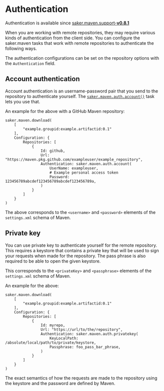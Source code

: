 # Authentication

<div class="since-version">

Authentication is available since [saker.maven.support-**v0.8.1**](https://nest.saker.build/package/saker.maven.support?version=v0.8.1)

</div>

When you are working with remote repositories, they may require various kinds of authentication from the client side. You can configure the saker.maven tasks that work with remote repositories to authenticate the following ways.

The authentication configurations can be set on the repository options with the `Authentication` field.

## Account authentication

Account authentication is an username-password pair that you send to the repository to authenticate yourself. The [`saker.maven.auth.account()`](/taskdoc/saker.maven.auth.account.html) task lets you use that.

An example for the above with a GitHub Maven repository:

```sakerscript
saker.maven.download(
	[
		"example.groupid:example.artifactid:0.1"
	],
	Configuration: {
		Repositories: [
			{
				Id: github,
				Url: "https://maven.pkg.github.com/exampleuser/example_repository",
				Authentication: saker.maven.auth.account(
					UserName: exampleuser,
					# Example personal access token
					Password: 123456789abcdef123456789abcdef123456789a,
				)
			}
		]
	}
)
```

The above corresponds to the `<username>` and `<password>` elements of the `settings.xml` schema of Maven.

## Private key

You can use private key to authenticate yourself for the remote repository. This requires a keystore that contains a private key that will be used to sign your requests when made for the repository. The pass phrase is also required to be able to open the given keystore.

This corresponds to the `<privateKey>` and `<passphrase>` elements of the `settings.xml` schema of Maven.

An example for the above:

```sakerscript
saker.maven.download(
	[
		"example.groupid:example.artifactid:0.1"
	],
	Configuration: {
		Repositories: [
			{
				Id: myrepo,
				Url: "https://url/to/the/repository",
				Authentication: saker.maven.auth.privatekey(
					KeyLocalPath: /absolute/local/path/to/private/keystore,
					Passphrase: foo_pass_bar_phrase,
				)
			}
		]
	}
)
```

The exact semantics of how the requests are made to the repository using the keystore and the password are defined by Maven.

